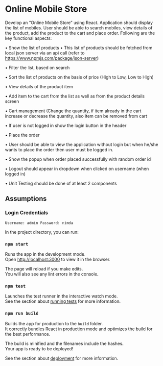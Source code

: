 # Online Mobile Store

Develop an “Online Mobile Store” using React. Application should display the list of mobiles. User should be able to search mobiles, view details of the product, add the product to the cart and place order. Following are the key functional aspects:

•	Show the list of products
• This list of products should be fetched from local json server via an api call (refer to https://www.npmjs.com/package/json-server)

•	Filter the list, based on search

•	Sort the list of products on the basis of price (High to Low, Low to High)

•	View details of the product item

•	Add item to the cart from the list as well as from the product details screen

•	Cart management (Change the quantity, if item already in the cart increase or decrease the quantity, also item can be removed from cart

•	If user is not logged in show the login button in the header

•	Place the order

•	User should be able to view the application without login but when he/she wants to place the order then user must be logged in.

•	Show the popup when order placed successfully with random order id

•	Logout should appear in dropdown when clicked on username (when logged in)

•	Unit Testing should be done of at least 2 components

## Assumptions
### Login Credentials
` Username: admin Password: nimda `


In the project directory, you can run:

### `npm start`

Runs the app in the development mode.<br />
Open [http://localhost:3000](http://localhost:3000) to view it in the browser.

The page will reload if you make edits.<br />
You will also see any lint errors in the console.

### `npm test`

Launches the test runner in the interactive watch mode.<br />
See the section about [running tests](https://facebook.github.io/create-react-app/docs/running-tests) for more information.

### `npm run build`

Builds the app for production to the `build` folder.<br />
It correctly bundles React in production mode and optimizes the build for the best performance.

The build is minified and the filenames include the hashes.<br />
Your app is ready to be deployed!

See the section about [deployment](https://facebook.github.io/create-react-app/docs/deployment) for more information.



